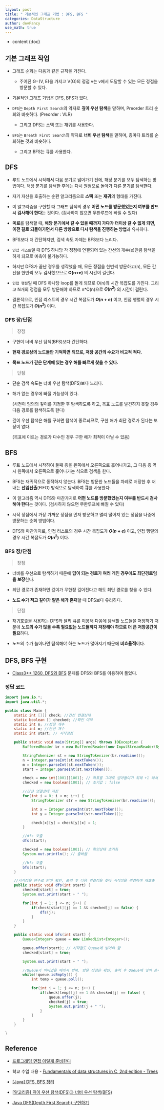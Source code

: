 ```yaml
---
layout: post
title: " 기본적인 그래프 기법 : DFS, BFS "
categories: DataStructure
author: devFancy
use_math: true
---
```

* content
{:toc}


## 기본 그래프 작업

* 그래프 순회는 다음과 같은 규칙을 가진다.

    * 주어진 G=(V, E)을 가지고 V(G)의 정점 v는 v에서 도달할 수 있는 모든 정점을 방문할 수 있다.

* 기본적인 그래프 기법은 DFS, BFS가 있다.

* `DFS`는 `Depth First Search`의 약자로 **깊이 우선 탐색**을 말하며, Preorder 트리 순회와 비슷하다. (Preorder : VLR)

    * 그리고 DFS는 스택 또는 재귀를 사용한다.

* `BFS`는 `Breath First Search`의 약자로 **너비 우선 탐색**을 말하며, 층마다 트리를 순회하는 것과 비슷하다.

    * 그리고 BFS는 큐를 사용한다.


## DFS

* 루트 노드에서 시작해서 다음 분기로 넘어가기 전에, 해당 분기를 모두 탐색하는 방법이다. 해당 분기를 탐색한 후에는 다시 원점으로 돌아가 다른 분기를 탐색한다.

* 자기 자신을 호출하는 순환 알고리즘으로 **스택** 또는 **재귀**의 형태를 가진다.

* 이 알고리즘을 구현할 때 그래프 탐색의 경우 **어떤 노드를 방문했었는지 여부를 반드시 검사해야 한다**는 것이다. (검사하지 않으면 무한루프에 빠질 수 있다)

* **미로**를 탐색할 때, **해당 분기에서 갈 수 있을 때까지 가다가 더이상 갈 수 없게 되면, 이전 길로 되돌아가면서 다른 방향으로 다시 탐색을 진행하는 방법**과 유사하다. 

* BFS보다 더 간단하지만, 검색 속도 자체는 BFS보다 느리다.

* `인접 리스트`일 때 DFS 하나당 각 정점에 연결되어 있는 간선의 개수(e)만큼 탐색을 하게 되므로 예측이 불가능하다.

* 하지만 DFS가 끝난 경우를 생각했을 때, 모든 정점을 한번씩 방문하고(n), 모든 간선을 한번씩 모두 검사했으므로 **O(n+e)** 의 시간이 걸린다.

* `인접 행렬`일 때 DFS 하나당 loop를 돌게 되므로 O(n)의 시간 복잡도를 가진다. 그리고 N개의 정점을 모두 방문해야 하므로 n*O(n)으로 **$O(n^{2})$** 의 시간이 걸린다.

* 결론적으로, 인접 리스트의 경우 시간 복잡도가 **$O(n+e)$** 이고, 인접 행렬의 경우 시간 복잡도가 **$O(n^{2})$** 이다.

### DFS 장/단점

> 장점

* 구현이 너비 우선 탐색(BFS)보다 간단하다.

* **현재 경로상의 노드들만 기억하면 되므로, 저장 공간의 수요가 비교적 적다.**

* **목표 노드가 깊은 단계에 있는 경우 해를 빠르게 찾을 수 있다.**

> 단점

* 단순 검색 속도는 너비 우선 탐색(DFS)보다 느리다.

* 해가 없는 경우에 빠질 가능성이 있다.

  (사전이 임의의 깊이를 지정한 후 탐색하도록 하고, 목표 노드를 발견하지 못할 경우 다음 경로를 탐색하도록 한다)

* 깊이 우선 탐색은 해를 구하면 탐색이 종료되므로, 구한 해가 최단 경로가 된다는 보장이 없다.

  (목표에 이르는 경로가 다수인 경우 구한 해가 최적이 아닐 수 있음)

## BFS

* 루트 노드에서 시작하여 둘째 층을 왼쪽에서 오른쪽으로 훓어나가고, 그 다음 층 역시 왼쪽에서 오른쪽으로 훑어나가는 식으로 검색을 한다.

* BFS는 재귀적으로 동작하지 않는다. BFS는 방문한 노드들을 차례로 저장한 후 꺼내는 **선입선출**(FIFO) 방식으로 탐색하여 **큐**를 사용한다.

* 이 알고리즘 역시 DFS와 마찬가지로 **어떤 노드를 방문했었는지 여부를 반드시 검사해야 한다**는 것이다. (검사하지 않으면 무한루프에 빠질 수 있다)

* 시작 정점에서 가장 가까운 정점을 먼저 방문하고 멀리 떨어져 있는 정점을 나중에 방문하는 순회 방법이다.

* DFS와 마찬가지로, 인접 리스트의 경우 시간 복잡도가 **$O(n+e)$** 이고, 인접 행렬의 경우 시간 복잡도가 **$O(n^{2})$** 이다.


### BFS 장/단점

> 장점

* 너비를 우선으로 탐색하기 때문에 **답이 되는 경로가 여러 개인 경우에도 최단경로임을 보장**한다.

* 최단 경로가 존재하면 깊이가 무한정 깊어진다고 해도 최단 경로를 찾을 수 있다.

*  **노드 수가 적고 깊이가 얕은 해가 존재**할 때 DFS보다 유리하다.

> 단점

* 재귀호출을 사용하는 DFS와 달리 큐를 이용해 다음에 탐색할 노드들을 저장하기 때문에 **노드의 수가 많을 수록 필요없는 노드들까지 저장해야 하므로 더 큰 저장공간이 필요**하다.

* 노드의 수가 늘어나면 탐색해야 하는 노드가 많아지기 때문에 **비효율적**이다.

## DFS, BFS 구현

* [Class3++ 1260. DFS와 BFS](https://fancy96.github.io/solved-class3-backjoon-1260/) 문제를 DFS와 BFS를 이용하여 풀었다.

### 정답 코드

```java
import java.io.*;
import java.util.*;

public class Main {
    static int [][] check; //간선 연결상태
    static boolean [] checked; //확인 여부
    static int n; //정점 개수
    static int m; //간선 개수
    static int start; // 시작정점

    public static void main(String[] args) throws IOException {
        BufferedReader br = new BufferedReader(new InputStreamReader(System.in));

        StringTokenizer st = new StringTokenizer(br.readLine());
        n = Integer.parseInt(st.nextToken());
        m = Integer.parseInt(st.nextToken());
        start = Integer.parseInt(st.nextToken());

        check = new int[1001][1001]; // 좌표를 그대로 받아들이기 위해 +1 해서 선언
        checked = new boolean[1001]; // 초기값 : false

        //간선 연결상태 저장
        for(int i = 0; i < m; i++) {
            StringTokenizer str = new StringTokenizer(br.readLine());

            int x = Integer.parseInt(str.nextToken());
            int y = Integer.parseInt(str.nextToken());

            check[x][y] = check[y][x] = 1;
        }

        //dfs 호출
        dfs(start);

        checked = new boolean[1001]; // 확인상태 초기화
        System.out.println(); // 줄바꿈

        //bfs 호출
        bfs(start);
    }

    //시작점을 변수로 받아 확인, 출력 후 다음 연결점을 찾아 시작점을 변경하여 재호출
    public static void dfs(int start) {
        checked[start] = true;
        System.out.print(start + " ");

        for(int j = 1; j <= n; j++) {
            if(check[start][j] == 1 && checked[j] == false) {
                dfs(j);
            }
        }
    }

    public static void bfs(int start) {
        Queue<Integer> queue = new LinkedList<Integer>();

        queue.offer(start); // 시작점도 Queue에 넣어야 함
        checked[start] = true;

        System.out.print(start + " ");

        //Queue가 비어있을 때까지 반복. 방문 정점은 확인, 출력 후 Queue에 넣어 순서대로 확인
        while(!queue.isEmpty()) {
            int temp = queue.poll();

            for(int j = 1; j <= n; j++) {
                if(check[temp][j] == 1 && checked[j] == false) {
                    queue.offer(j);
                    checked[j] = true;
                    System.out.print(j + " ");
                }
            }
        }
    }

}
```


##  Reference

* [프로그래밍 면접 이렇게 준비한다](http://www.yes24.com/Product/Goods/75187284)

* 학교 수업 내용 - [Fundamentals of data structures in C, 2nd edition - Trees](https://www.amazon.com/Fundamentals-Data-Structures-Ellis-Horowitz/dp/0929306406)

* [[Java] DFS, BFS 정리](https://bbangson.tistory.com/42)

* [[알고리즘] 깊이 우선 탐색(DFS)과 너비 우선 탐색(BFS)](https://currygamedev.tistory.com/10)

* [Java DFS(Depth First Search) 구현하기](https://freestrokes.tistory.com/88)